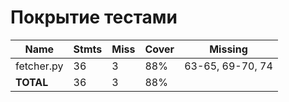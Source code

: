 # Покрытие тестами

| **Name**   | **Stmts** | **Miss** | **Cover** | **Missing**      |
|------------|-----------|----------|-----------|------------------|
| fetcher.py | 36        | 3        | 88%       | 63-65, 69-70, 74 |
| **TOTAL**  | 36        | 3        | 88%       |                  |
